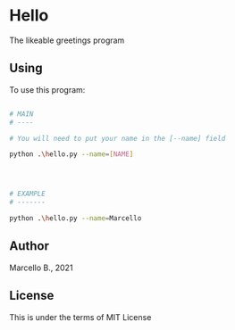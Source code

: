 # Hello
The likeable greetings program 

## Using
To use this program:

```bash

# MAIN
# ----

# You will need to put your name in the [--name] field

python .\hello.py --name=[NAME]




# EXAMPLE
# -------

python .\hello.py --name=Marcello

```
## Author
Marcello B., 2021

## License
This is under the terms of MIT License

